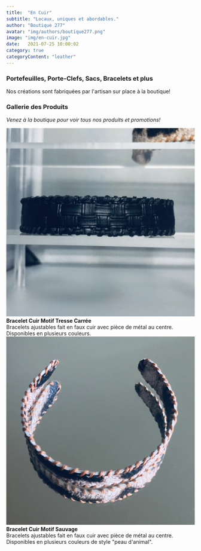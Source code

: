 ```yaml
---
title:  "En Cuir"
subtitle: "Locaux, uniques et abordables."
author: "Boutique 277"
avatar: "img/authors/boutique277.png"
image: "img/en-cuir.jpg"
date:   2021-07-25 10:00:02
category: true
categoryContent: "leather"
---
```


### Portefeuilles, Porte-Clefs, Sacs, Bracelets et plus
Nos créations sont fabriquées par l'artisan sur place à la boutique!

### Gallerie des Produits
<i>Venez à la boutique pour voir tous nos produits et promotions!</i>

<img class="post-image-product" src="/img/products/leather/bracelet-0001.jpg">
<strong>Bracelet Cuir Motif Tresse Carrée</strong><br />
Bracelets ajustables fait en faux cuir avec pièce de métal au centre. Disponibles en plusieurs couleurs.
<div class="post-image-clear"></div>

<img class="post-image-product" src="/img/products/leather/bracelet-0002.jpg">
<strong>Bracelet Cuir Motif Sauvage</strong><br />
Bracelets ajustables fait en faux cuir avec pièce de métal au centre. Disponibles en plusieurs couleurs de style "peau d'animal".
<div class="post-image-clear"></div>
<br />